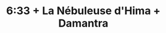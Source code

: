 ---
layout: post
category: concert
title: 6:33 + La Nébuleuse d'Hima + Damantra
artists: 
- "6:33"
- La Nébuleuse d'Hima
- Damantra
place: 
- Bus Palladium
country: France
city: Paris
---